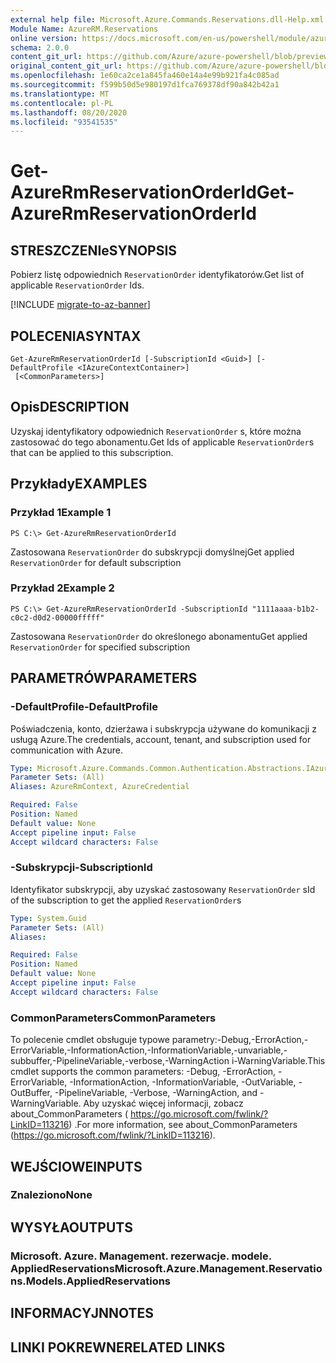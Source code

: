 ```yaml
---
external help file: Microsoft.Azure.Commands.Reservations.dll-Help.xml
Module Name: AzureRM.Reservations
online version: https://docs.microsoft.com/en-us/powershell/module/azurerm.reservations/get-azurermreservationorderid
schema: 2.0.0
content_git_url: https://github.com/Azure/azure-powershell/blob/preview/src/ResourceManager/Reservations/Commands.Reservations/help/Get-AzureRmReservationOrderId.md
original_content_git_url: https://github.com/Azure/azure-powershell/blob/preview/src/ResourceManager/Reservations/Commands.Reservations/help/Get-AzureRmReservationOrderId.md
ms.openlocfilehash: 1e60ca2ce1a845fa460e14a4e99b921fa4c085ad
ms.sourcegitcommit: f599b50d5e980197d1fca769378df90a842b42a1
ms.translationtype: MT
ms.contentlocale: pl-PL
ms.lasthandoff: 08/20/2020
ms.locfileid: "93541535"
---
```

# <span data-ttu-id="03ad1-101">Get-AzureRmReservationOrderId</span><span class="sxs-lookup"><span data-stu-id="03ad1-101">Get-AzureRmReservationOrderId</span></span>

## <span data-ttu-id="03ad1-102">STRESZCZENIe</span><span class="sxs-lookup"><span data-stu-id="03ad1-102">SYNOPSIS</span></span>
<span data-ttu-id="03ad1-103">Pobierz listę odpowiednich `ReservationOrder` identyfikatorów.</span><span class="sxs-lookup"><span data-stu-id="03ad1-103">Get list of applicable `ReservationOrder` Ids.</span></span>

[!INCLUDE [migrate-to-az-banner](../../includes/migrate-to-az-banner.md)]

## <span data-ttu-id="03ad1-104">POLECENIA</span><span class="sxs-lookup"><span data-stu-id="03ad1-104">SYNTAX</span></span>

```
Get-AzureRmReservationOrderId [-SubscriptionId <Guid>] [-DefaultProfile <IAzureContextContainer>]
 [<CommonParameters>]
```

## <span data-ttu-id="03ad1-105">Opis</span><span class="sxs-lookup"><span data-stu-id="03ad1-105">DESCRIPTION</span></span>
<span data-ttu-id="03ad1-106">Uzyskaj identyfikatory odpowiednich `ReservationOrder` s, które można zastosować do tego abonamentu.</span><span class="sxs-lookup"><span data-stu-id="03ad1-106">Get Ids of applicable `ReservationOrder`s that can be applied to this subscription.</span></span>

## <span data-ttu-id="03ad1-107">Przykłady</span><span class="sxs-lookup"><span data-stu-id="03ad1-107">EXAMPLES</span></span>

### <span data-ttu-id="03ad1-108">Przykład 1</span><span class="sxs-lookup"><span data-stu-id="03ad1-108">Example 1</span></span>
```
PS C:\> Get-AzureRmReservationOrderId
```

<span data-ttu-id="03ad1-109">Zastosowana `ReservationOrder` do subskrypcji domyślnej</span><span class="sxs-lookup"><span data-stu-id="03ad1-109">Get applied `ReservationOrder` for default subscription</span></span>

### <span data-ttu-id="03ad1-110">Przykład 2</span><span class="sxs-lookup"><span data-stu-id="03ad1-110">Example 2</span></span>
```
PS C:\> Get-AzureRmReservationOrderId -SubscriptionId "1111aaaa-b1b2-c0c2-d0d2-00000fffff"
```

<span data-ttu-id="03ad1-111">Zastosowana `ReservationOrder` do określonego abonamentu</span><span class="sxs-lookup"><span data-stu-id="03ad1-111">Get applied `ReservationOrder` for specified subscription</span></span>

## <span data-ttu-id="03ad1-112">PARAMETRÓW</span><span class="sxs-lookup"><span data-stu-id="03ad1-112">PARAMETERS</span></span>

### <span data-ttu-id="03ad1-113">-DefaultProfile</span><span class="sxs-lookup"><span data-stu-id="03ad1-113">-DefaultProfile</span></span>
<span data-ttu-id="03ad1-114">Poświadczenia, konto, dzierżawa i subskrypcja używane do komunikacji z usługą Azure.</span><span class="sxs-lookup"><span data-stu-id="03ad1-114">The credentials, account, tenant, and subscription used for communication with Azure.</span></span>

```yaml
Type: Microsoft.Azure.Commands.Common.Authentication.Abstractions.IAzureContextContainer
Parameter Sets: (All)
Aliases: AzureRmContext, AzureCredential

Required: False
Position: Named
Default value: None
Accept pipeline input: False
Accept wildcard characters: False
```

### <span data-ttu-id="03ad1-115">-Subskrypcji</span><span class="sxs-lookup"><span data-stu-id="03ad1-115">-SubscriptionId</span></span>
<span data-ttu-id="03ad1-116">Identyfikator subskrypcji, aby uzyskać zastosowany `ReservationOrder` s</span><span class="sxs-lookup"><span data-stu-id="03ad1-116">Id of the subscription to get the applied `ReservationOrder`s</span></span>

```yaml
Type: System.Guid
Parameter Sets: (All)
Aliases:

Required: False
Position: Named
Default value: None
Accept pipeline input: False
Accept wildcard characters: False
```

### <span data-ttu-id="03ad1-117">CommonParameters</span><span class="sxs-lookup"><span data-stu-id="03ad1-117">CommonParameters</span></span>
<span data-ttu-id="03ad1-118">To polecenie cmdlet obsługuje typowe parametry:-Debug,-ErrorAction,-ErrorVariable,-InformationAction,-InformationVariable,-unvariable,-subbuffer,-PipelineVariable,-verbose,-WarningAction i-WarningVariable.</span><span class="sxs-lookup"><span data-stu-id="03ad1-118">This cmdlet supports the common parameters: -Debug, -ErrorAction, -ErrorVariable, -InformationAction, -InformationVariable, -OutVariable, -OutBuffer, -PipelineVariable, -Verbose, -WarningAction, and -WarningVariable.</span></span> <span data-ttu-id="03ad1-119">Aby uzyskać więcej informacji, zobacz about_CommonParameters ( https://go.microsoft.com/fwlink/?LinkID=113216) .</span><span class="sxs-lookup"><span data-stu-id="03ad1-119">For more information, see about_CommonParameters (https://go.microsoft.com/fwlink/?LinkID=113216).</span></span>

## <span data-ttu-id="03ad1-120">WEJŚCIOWE</span><span class="sxs-lookup"><span data-stu-id="03ad1-120">INPUTS</span></span>

### <span data-ttu-id="03ad1-121">Znaleziono</span><span class="sxs-lookup"><span data-stu-id="03ad1-121">None</span></span>

## <span data-ttu-id="03ad1-122">WYSYŁA</span><span class="sxs-lookup"><span data-stu-id="03ad1-122">OUTPUTS</span></span>

### <span data-ttu-id="03ad1-123">Microsoft. Azure. Management. rezerwacje. modele. AppliedReservations</span><span class="sxs-lookup"><span data-stu-id="03ad1-123">Microsoft.Azure.Management.Reservations.Models.AppliedReservations</span></span>

## <span data-ttu-id="03ad1-124">INFORMACYJN</span><span class="sxs-lookup"><span data-stu-id="03ad1-124">NOTES</span></span>

## <span data-ttu-id="03ad1-125">LINKI POKREWNE</span><span class="sxs-lookup"><span data-stu-id="03ad1-125">RELATED LINKS</span></span>
